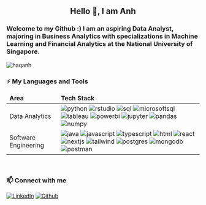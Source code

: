 <h2 align="center">Hello 👋, I am Anh</h1>
<h3 align="left">Welcome to my Github :) I am an aspiring Data Analyst, majoring in Business Analytics with specializations in Machine Learning and Financial Analytics at the National University of Singapore. </h3>

<p align="left"> <img src="https://komarev.com/ghpvc/?username=haqanh&label=Profile%20views&color=0e75b6&style=flat" alt="haqanh" /> </p>

<h3 align="left">⚡ My Languages and Tools</h3>
<table>
    <thead>
        <tr>
            <td><b>Area</b></td>
            <td><b>Tech Stack</b></td>
        </tr>
    </thead>
    <tbody>
        <tr>
            <td>Data Analytics</td>
            <td>
              <img src="https://img.shields.io/badge/Python-FFD43B?style=for-the-badge&logo=python&logoColor=blue" alt="python" />
              <img src="https://img.shields.io/badge/RStudio-75AADB?style=for-the-badge&logo=RStudio&logoColor=white" alt="rstudio" />
              <img src="https://img.shields.io/badge/mysql-%2300f.svg?style=for-the-badge&logo=mysql&logoColor=white" alt="sql" />
              <img src="https://img.shields.io/badge/Microsoft%20SQL%20Server-CC2927?style=for-the-badge&logo=microsoft%20sql%20server&logoColor=white" alt="microsoftsql" />
              <img src="https://img.shields.io/badge/Tableau-E97627?style=for-the-badge&logo=Tableau&logoColor=white" alt="tableau" />
              <img src="https://img.shields.io/badge/PowerBI-F2C811?style=for-the-badge&logo=Power%20BI&logoColor=white" alt="powerbi" />
              <img src="https://img.shields.io/badge/Jupyter-F37626.svg?&style=for-the-badge&logo=Jupyter&logoColor=white" alt="jupyter" />
              <img src="https://img.shields.io/badge/Pandas-2C2D72?style=for-the-badge&logo=pandas&logoColor=white" alt="pandas"/>
              <img src="https://img.shields.io/badge/Numpy-777BB4?style=for-the-badge&logo=numpy&logoColor=white" alt="numpy"/>
            </td>
        </tr>
        <tr>
            <td>Software Engineering</td>
            <td>
              <img src="https://img.shields.io/badge/java-%23ED8B00.svg?style=for-the-badge&logo=openjdk&logoColor=white" alt="java"/>
              <img src="https://img.shields.io/badge/javascript-%23323330.svg?style=for-the-badge&logo=javascript&logoColor=%23F7DF1E" alt="javascript"/> 
              <img src="https://img.shields.io/badge/TypeScript-007ACC?style=for-the-badge&logo=typescript&logoColor=white" alt="typescript"/>
              <img src="https://img.shields.io/badge/html5-%23E34F26.svg?style=for-the-badge&logo=html5&logoColor=whi" alt="html"/>
              <img src="https://img.shields.io/badge/React-20232A?style=for-the-badge&logo=react&logoColor=61DAFB" alt="react"/>
              <img src="https://img.shields.io/badge/next.js-000000?style=for-the-badge&logo=nextdotjs&logoColor=white" alt="nextjs"/>
              <img src="https://img.shields.io/badge/Tailwind_CSS-38B2AC?style=for-the-badge&logo=tailwind-css&logoColor=white" alt="tailwind"/>
              <img src="https://img.shields.io/badge/postgres-%23316192.svg?style=for-the-badge&logo=postgresql&logoColor=white" alt="postgres"/> 
              <img src="https://img.shields.io/badge/MongoDB-4EA94B?style=for-the-badge&logo=mongodb&logoColor=white" alt="mongodb"/>
              <img src="https://img.shields.io/badge/Postman-FF6C37?style=for-the-badge&logo=Postman&logoColor=white" alt="postman"/>
            </td>
        </tr>
    </tbody>
</table>

<br>


<h3 align="left">📫 Connect with me </h3>
<p>
<a href="https://www.linkedin.com/in/quanganhha" target="_blank"> <img alt="LinkedIn" src="https://img.shields.io/badge/linkedin-%230077B5.svg?&style=for-the-badge&logo=linkedin&logoColor=white"></a>
<a href="https://github.com/haqanh" target="_blank"> <img alt="Github" src="https://img.shields.io/badge/GitHub-%2312100E.svg?&style=for-the-badge&logo=Github&logoColor=white"></a> 
</p>
